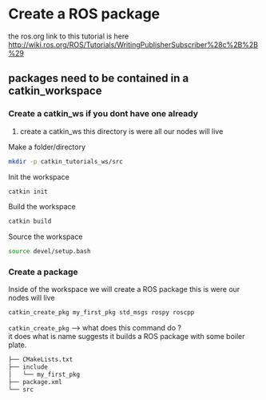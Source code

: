 # Create a ROS package

the ros.org link to this tutorial is here http://wiki.ros.org/ROS/Tutorials/WritingPublisherSubscriber%28c%2B%2B%29

## packages need to be contained in a catkin_workspace

### Create a catkin_ws if you dont have one already

1. create a catkin_ws this directory is were all our nodes will live

Make a folder/directory
```bash
mkdir -p catkin_tutorials_ws/src
```
Init the workspace 
```bash
catkin init
```
Build the workspace
```bash
catkin build
```
Source the workspace
```bash
source devel/setup.bash
```

  ### Create a package
Inside of the workspace we will create a ROS package this is were our nodes will live

```bash
catkin_create_pkg my_first_pkg std_msgs rospy roscpp
```
`catkin_create_pkg` --> what does this command do ?     
it does what is name suggests it builds a ROS package with some boiler plate.
```bash
├── CMakeLists.txt
├── include
│   └── my_first_pkg
├── package.xml
└── src

```